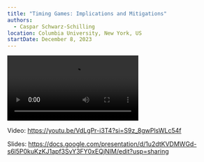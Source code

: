 ```yaml
---
title: "Timing Games: Implications and Mitigations"
authors:
  - Caspar Schwarz-Schilling
location: Columbia University, New York, US
startDate: December 8, 2023
---
```


<video src="https://youtu.be/VdLgPr-i3T4?si=S9z_8gwPlsWLc54f"></video>

Video: <https://youtu.be/VdLgPr-i3T4?si=S9z_8gwPlsWLc54f>

Slides: <https://docs.google.com/presentation/d/1u2dtKVDMWGd-s6l5P0kuKzKJ1apf3SvY3FY0xEQjNIM/edit?usp=sharing>
